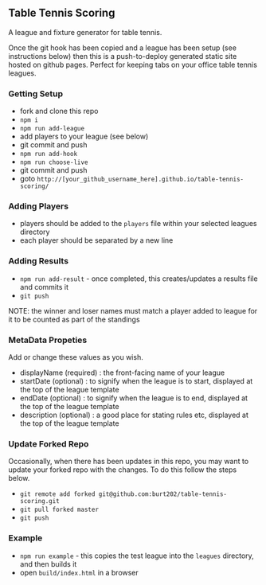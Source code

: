 ## Table Tennis Scoring

A league and fixture generator for table tennis.

Once the git hook has been copied and a league has been setup (see instructions below) then this is a push-to-deploy generated static site hosted on github pages. Perfect for keeping tabs on your office table tennis leagues.

### Getting Setup

- fork and clone this repo
- `npm i`
- `npm run add-league`
- add players to your league (see below)
- git commit and push
- `npm run add-hook`
- `npm run choose-live`
- git commit and push
- goto `http://[your_github_username_here].github.io/table-tennis-scoring/`

### Adding Players

- players should be added to the `players` file within your selected leagues directory
- each player should be separated by a new line

### Adding Results

- `npm run add-result` - once completed, this creates/updates a results file and commits it
- `git push`

NOTE: the winner and loser names must match a player added to league for it to be counted as part of the standings

### MetaData Propeties

Add or change these values as you wish.

- displayName (required) : the front-facing name of your league
- startDate (optional) : to signify when the league is to start, displayed at the top of the league template
- endDate (optional) : to signify when the league is to end, displayed at the top of the league template
- description (optional) : a good place for stating rules etc, displayed at the top of the league template

### Update Forked Repo

Occasionally, when there has been updates in this repo, you may want to update your forked repo with the changes. To do this follow the steps below.

- `git remote add forked git@github.com:burt202/table-tennis-scoring.git`
- `git pull forked master`
- `git push`

### Example

- `npm run example` - this copies the test league into the `leagues` directory, and then builds it
- open `build/index.html` in a browser
